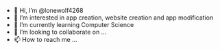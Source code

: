 - 👋 Hi, I’m @lonewolf4268
- 👀 I’m interested in app creation, website creation and app modification
- 🌱 I’m currently learning Computer Science
- 💞️ I’m looking to collaborate on ...
- 📫 How to reach me ...

<!---
lonewolf4268/lonewolf4268 is a ✨ special ✨ repository because its `README.md` (this file) appears on your GitHub profile.
You can click the Preview link to take a look at your changes.
--->
